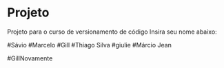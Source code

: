 # Projeto
Projeto para o curso de versionamento de código
Insira seu nome abaixo:

#Sávio
#Marcelo
#Gill
#Thiago Silva
#giulie
#Márcio Jean


#GillNovamente
